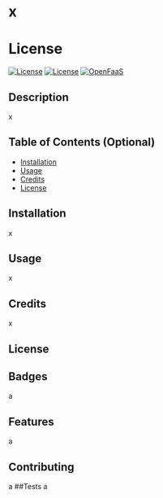 # x
  # License
  [![License](https://img.shields.io/badge/License-Apache_2.0-blue.svg)](https://opensource.org/licenses/Apache-2.0)
  [![License](https://img.shields.io/badge/License-Boost_1.0-lightblue.svg)](https://www.boost.org/LICENSE_1_0.txt)
  [![OpenFaaS](https://img.shields.io/badge/openfaas-cloud-blue.svg)](https://www.openfaas.com)

  ## Description
  x

  ## Table of Contents (Optional)
  * [Installation](#installation)
  * [Usage](#usage)
  * [Credits](#credits)
  * [License](#license)
  
  ## Installation
  x
  ## Usage
  x
  ## Credits
  x
  ## License
  
  ## Badges
  a
  ## Features
  a
  ## Contributing
  a
  ##Tests
  a
